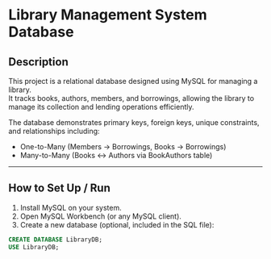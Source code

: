 # Library Management System Database

## Description
This project is a relational database designed using MySQL for managing a library.  
It tracks books, authors, members, and borrowings, allowing the library to manage its collection and lending operations efficiently.  

The database demonstrates primary keys, foreign keys, unique constraints, and relationships including:
- One-to-Many (Members → Borrowings, Books → Borrowings)
- Many-to-Many (Books ↔️ Authors via BookAuthors table)

---

## How to Set Up / Run

1. Install MySQL on your system.  
2. Open MySQL Workbench (or any MySQL client).  
3. Create a new database (optional, included in the SQL file):  
```sql
CREATE DATABASE LibraryDB;
USE LibraryDB;
